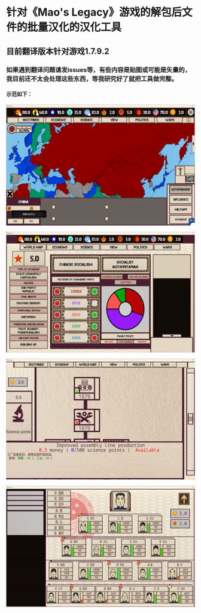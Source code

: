 # 针对《Mao's Legacy》游戏的解包后文件的批量汉化的汉化工具

## 目前翻译版本针对游戏1.7.9.2

### 如果遇到翻译问题请发issues等，有些内容是贴图或可能是矢量的，我目前还不太会处理这些东西，等我研究好了就把工具做完整。

#### 示范如下：

![1](./1.png)

![2](./2.png)

![3](./3.png)

![4](./4.png)
